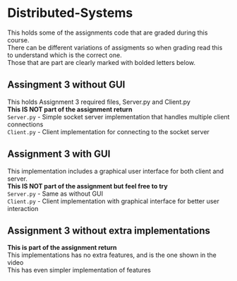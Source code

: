 # Distributed-Systems
This holds some of the assignments code that are graded during this course.<br />
There can be different variations of assigments so when grading read this to understand which is the correct one.<br />
Those that are part are clearly marked with bolded letters below.<br />

## Assingment 3 without GUI
This holds Assignment 3 required files, Server.py and Client.py<br />
**This IS NOT part of the assignment return**<br />
<code>Server.py</code> - Simple socket server implementation that handles multiple client connections<br />
<code>Client.py</code> - Client implementation for connecting to the socket server<br />

## Assignment 3 with GUI
This implementation includes a graphical user interface for both client
and server.<br />
**This IS NOT part of the assignment but feel free to try**<br />
<code>Server.py</code> - Same as without GUI<br />
<code>Client.py</code> - Client implementation with graphical interface for better user interaction<br />

## Assignment 3 without extra implementations
**This is part of the assignment return** <br />
This implementations has no extra features, and is the one shown in the video <br />
This has even simpler implementation of features <br />
